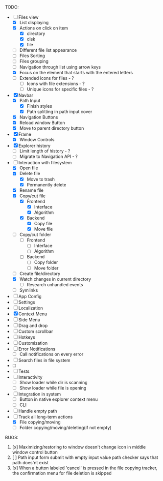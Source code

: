 TODO:

-   [ ] Files view
    -   [x] List displaying
    -   [x] Actions on click on item
        -   [x] directory
        -   [x] disk
        -   [x] file
    -   [ ] Different file list appearance
    -   [ ] Files Sorting
    -   [ ] Files grouping
    -   [ ] Navigation through list using arrow keys
    -   [x] Focus on the element that starts with the entered letters
    -   [ ] Extended icons for files - ?
        -   [ ] Icons with file extensions - ?
        -   [ ] Unique icons for specific files - ?
-   [x] Navbar
    -   [x] Path Input
        -   [x] Finish styles
        -   [x] Path splitting in path input cover
    -   [x] Navigation Buttons
    -   [x] Reload window Button
    -   [x] Move to parent directory button
-   [x] Frame
    -   [x] Window Controls
-   [x] Explorer history
    -   [ ] Limit length of history - ?
    -   [ ] Migrate to Navigation API - ?
-   [ ] Interaction with filesystem
    -   [x] Open file
    -   [x] Delete file
        -   [x] Move to trash
        -   [x] Permanently delete
    -   [x] Rename file
    -   [x] Copy/cut file
        -   [x] Frontend
            -   [x] Interface
            -   [x] Algorithm
        -   [x] Backend
            -   [x] Copy file
            -   [x] Move file
    -   [ ] Copy/cut folder
        -   [ ] Frontend
            -   [ ] Interface
            -   [ ] Algorithm
        -   [ ] Backend
            -   [ ] Copy folder
            -   [ ] Move folder
    -   [ ] Create file/directory
    -   [x] Watch changes in current directory
        -   [ ] Research unhandled events
    -   [ ] Symlinks
-   [ ] App Config
-   [ ] Settings
-   [ ] Localization
-   [x] Context Menu
-   [ ] Side Menu
-   [ ] Drag and drop
-   [ ] Custom scrollbar
-   [ ] Hotkeys
-   [ ] Customization
-   [ ] Error Notifications
    - [ ] Call notifications on every error
-   [ ] Search files in file system
-   [ ] 
-   [ ] Tests
-   [ ] Interactivity
    -   [ ] Show loader while dir is scanning
    -   [ ] Show loader while file is opening
-   [ ] Integration in system
    -   [ ] Button in native explorer context menu
    -   [ ] CLI
-   [ ] Handle empty path
-   [ ] Track all long-term actions
    -   [x] File copying/moving
    -   [ ] Folder copying/moving/deleting(if not empty)

BUGS:

1. [x] Maximizing/restoring to window doesn't change icon in middle window control button 
2. [ ] Path input form submit with empty input value path checker says that path does'nt exist
3. [x] When a button labeled 'cancel' is pressed in the file copying tracker, the confirmation menu for file deletion is skipped
